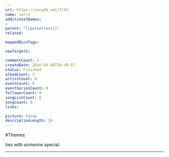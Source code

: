 ```yaml
---
url: https://vocadb.net/T/53
name: Cerra
additionalNames: 
- 
parent: "[[parentless]]"
related:

mappedNicoTags:

newTargets:

commentCount: 2
createDate: 2016-03-04T20:49:57
status: Finished
albumCount: 1
artistCount: 0
eventCount: 0
eventSeriesCount: 0
followerCount: 0
songListCount: 0
songCount: 0
links: 

picture: false
descriptionLength: 26
---
```


#Themes

ties with someone special.

---

